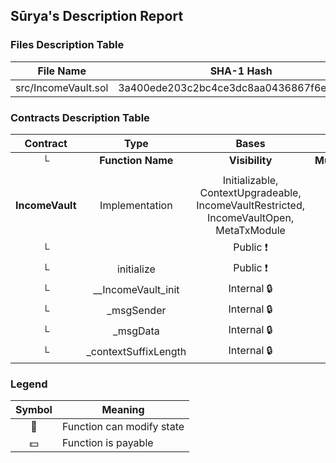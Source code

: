 ## Sūrya's Description Report

### Files Description Table


|  File Name  |  SHA-1 Hash  |
|-------------|--------------|
| src/IncomeVault.sol | 3a400ede203c2bc4ce3dc8aa0436867f6e445b6a |


### Contracts Description Table


|  Contract  |         Type        |       Bases      |                  |                 |
|:----------:|:-------------------:|:----------------:|:----------------:|:---------------:|
|     └      |  **Function Name**  |  **Visibility**  |  **Mutability**  |  **Modifiers**  |
||||||
| **IncomeVault** | Implementation | Initializable, ContextUpgradeable, IncomeVaultRestricted, IncomeVaultOpen, MetaTxModule |||
| └ | <Constructor> | Public ❗️ | 🛑  | MetaTxModule |
| └ | initialize | Public ❗️ | 🛑  | initializer |
| └ | __IncomeVault_init | Internal 🔒 | 🛑  | onlyInitializing |
| └ | _msgSender | Internal 🔒 |   | |
| └ | _msgData | Internal 🔒 |   | |
| └ | _contextSuffixLength | Internal 🔒 |   | |


### Legend

|  Symbol  |  Meaning  |
|:--------:|-----------|
|    🛑    | Function can modify state |
|    💵    | Function is payable |
